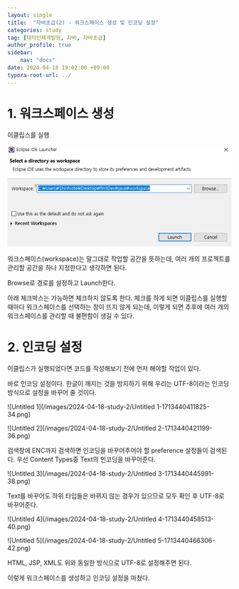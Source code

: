 ```yaml
---
layout: single
title:  "자바초급(2) - 워크스페이스 생성 및 인코딩 설정"
categories: study
tag: [대덕인재개발원, 자바, 자바초급]
author_profile: true
sidebar:
    nav: "docs"
date: 2024-04-18 19:02:00 +09:00
typora-root-url: ../
---
```




# 1. 워크스페이스 생성



이클립스를 실행

![Untitled](/images/2024-04-18-study-2/Untitled-1713440293360-31.png)

워크스페이스(workspace)는 말그대로 작업할 공간을 뜻하는데, 여러 개의 프로젝트를 관리할 공간을 하나 지정한다고 생각하면 된다.

Browse로 경로를 설정하고 Launch한다.

아래 체크박스는 가능하면 체크하지 않도록 한다. 체크를 하게 되면 이클립스를 실행할 때마다 워크스페이스를 선택하는 창이 뜨지 않게 되는데, 이렇게 되면 추후에 여러 개의 워크스페이스를 관리할 때 불편함이 생길 수 있다.





# 2. 인코딩 설정



이클립스가 실행되었다면 코드를 작성해보기 전에 먼저 해야할 작업이 있다.

바로 인코딩 설정이다. 한글이 깨지는 것을 방지하기 위해 우리는 UTF-8이라는 인코딩 방식으로 설정을 바꾸어 줄 것이다.

![Untitled 1](/images/2024-04-18-study-2/Untitled 1-1713440411825-34.png)

![Untitled 2](/images/2024-04-18-study-2/Untitled 2-1713440421199-36.png)

검색창에 ENC까지 검색하면 인코딩을 바꾸어주어야 할 preference 설정들이 검색된다. 우선 Content Types중 Text의 인코딩을 바꾸어준다.

 ![Untitled 3](/images/2024-04-18-study-2/Untitled 3-1713440445991-38.png)

Text를 바꾸어도 하위 타입들은 바뀌지 않는 경우가 있으므로 모두 확인 후 UTF-8로 바꾸어준다.

![Untitled 4](/images/2024-04-18-study-2/Untitled 4-1713440458513-40.png)

![Untitled 5](/images/2024-04-18-study-2/Untitled 5-1713440466306-42.png)

HTML, JSP, XML도 위와 동일한 방식으로 UTF-8로 설정해주면 된다.

이렇게 워크스페이스를 생성하고 인코딩 설정을 마쳤다.

